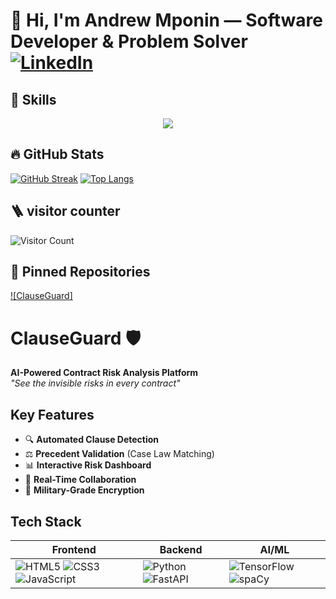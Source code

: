 # 👋 Hi, I'm Andrew Mponin — Software Developer & Problem Solver   [![LinkedIn](https://img.shields.io/badge/LinkedIn-0A66C2?logo=linkedin)](www.linkedin.com/in/andrew-mponin)

## 🚀 Skills
<p align="center">
  <a href="https://skillicons.dev">
    <img src="https://skillicons.dev/icons?i=html,css,tailwind,ts,js,react,nodejs,supabase,fastapi,git,bash," />
  </a>
</p>

## 🔥 GitHub Stats
[![GitHub Streak](https://streak-stats.demolab.com?user=brosq6168&theme=dark)](https://git.io/streak-stats)
[![Top Langs](https://github-readme-stats.vercel.app/api/top-langs/?username=brosq6168&layout=compact)](https://github.com/anuraghazra/github-readme-stats)

## 🪜 visitor counter
![Visitor Count](https://visitor-badge.laobi.icu/badge?page_id=brosq6168.brosq6168)

## 📌 Pinned Repositories
[![ClauseGuard]](https://clause-guard.vercel.app/)
# ClauseGuard 🛡️
**AI-Powered Contract Risk Analysis Platform**  
*"See the invisible risks in every contract"*

## Key Features
- 🔍 **Automated Clause Detection**  
- ⚖️ **Precedent Validation** (Case Law Matching)  
- 📊 **Interactive Risk Dashboard**  
- 👥 **Real-Time Collaboration**  
- 🔐 **Military-Grade Encryption**  

## Tech Stack
| Frontend              | Backend               | AI/ML              |
|-----------------------|-----------------------|--------------------|
| ![HTML5](https://img.shields.io/badge/-HTML5-E34F26?logo=html5&logoColor=white) ![CSS3](https://img.shields.io/badge/-CSS3-1572B6?logo=css3&logoColor=white) ![JavaScript](https://img.shields.io/badge/-JavaScript-F7DF1E?logo=javascript&logoColor=black) | ![Python](https://img.shields.io/badge/-Python-3776AB?logo=python&logoColor=white) ![FastAPI](https://img.shields.io/badge/-FastAPI-009688?logo=fastapi&logoColor=white) | ![TensorFlow](https://img.shields.io/badge/-TensorFlow-FF6F00?logo=tensorflow&logoColor=white) ![spaCy](https://img.shields.io/badge/-spaCy-09A3D5) |





